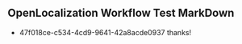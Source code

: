 ## OpenLocalization Workflow Test MarkDown
* 47f018ce-c534-4cd9-9641-42a8acde0937 
thanks!<!--HONumber=Mar16_HO1-->
